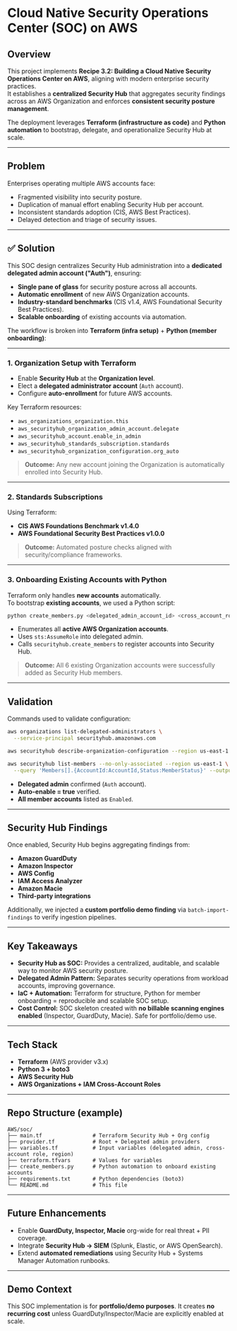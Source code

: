 # Cloud Native Security Operations Center (SOC) on AWS

##  Overview
This project implements **Recipe 3.2: Building a Cloud Native Security Operations Center on AWS**, aligning with modern enterprise security practices.  
It establishes a **centralized Security Hub** that aggregates security findings across an AWS Organization and enforces **consistent security posture management**.

The deployment leverages **Terraform (infrastructure as code)** and **Python automation** to bootstrap, delegate, and operationalize Security Hub at scale.

---

##  Problem
Enterprises operating multiple AWS accounts face:
- Fragmented visibility into security posture.
- Duplication of manual effort enabling Security Hub per account.
- Inconsistent standards adoption (CIS, AWS Best Practices).
- Delayed detection and triage of security issues.

---

## ✅ Solution
This SOC design centralizes Security Hub administration into a **dedicated delegated admin account ("Auth")**, ensuring:
- **Single pane of glass** for security posture across all accounts.
- **Automatic enrollment** of new AWS Organization accounts.
- **Industry-standard benchmarks** (CIS v1.4, AWS Foundational Security Best Practices).
- **Scalable onboarding** of existing accounts via automation.

The workflow is broken into **Terraform (infra setup)** + **Python (member onboarding)**:

---

### 1. Organization Setup with Terraform
- Enable **Security Hub** at the **Organization level**.
- Elect a **delegated administrator account** (`Auth` account).
- Configure **auto-enrollment** for future AWS accounts.

Key Terraform resources:
- `aws_organizations_organization.this`  
- `aws_securityhub_organization_admin_account.delegate`  
- `aws_securityhub_account.enable_in_admin`  
- `aws_securityhub_standards_subscription.standards`  
- `aws_securityhub_organization_configuration.org_auto`  

> **Outcome:** Any new account joining the Organization is automatically enrolled into Security Hub.

---

### 2. Standards Subscriptions
Using Terraform:
- **CIS AWS Foundations Benchmark v1.4.0**  
- **AWS Foundational Security Best Practices v1.0.0**

> **Outcome:** Automated posture checks aligned with security/compliance frameworks.

---

### 3. Onboarding Existing Accounts with Python
Terraform only handles **new accounts** automatically.  
To bootstrap **existing accounts**, we used a Python script:

```bash
python create_members.py <delegated_admin_account_id> <cross_account_role> us-east-1
````

* Enumerates all **active AWS Organization accounts**.
* Uses `sts:AssumeRole` into delegated admin.
* Calls `securityhub.create_members` to register accounts into Security Hub.

> **Outcome:** All 6 existing Organization accounts were successfully added as Security Hub members.

---

##  Validation

Commands used to validate configuration:

```bash
aws organizations list-delegated-administrators \
  --service-principal securityhub.amazonaws.com

aws securityhub describe-organization-configuration --region us-east-1

aws securityhub list-members --no-only-associated --region us-east-1 \
  --query 'Members[].{AccountId:AccountId,Status:MemberStatus}' --output table
```

* **Delegated admin** confirmed (`Auth` account).
* **Auto-enable = true** verified.
* **All member accounts** listed as `Enabled`.

---

##  Security Hub Findings

Once enabled, Security Hub begins aggregating findings from:

* **Amazon GuardDuty**
* **Amazon Inspector**
* **AWS Config**
* **IAM Access Analyzer**
* **Amazon Macie**
* **Third-party integrations**

Additionally, we injected a **custom portfolio demo finding** via `batch-import-findings` to verify ingestion pipelines.

---

##  Key Takeaways

* **Security Hub as SOC:** Provides a centralized, auditable, and scalable way to monitor AWS security posture.
* **Delegated Admin Pattern:** Separates security operations from workload accounts, improving governance.
* **IaC + Automation:** Terraform for structure, Python for member onboarding = reproducible and scalable SOC setup.
* **Cost Control:** SOC skeleton created with **no billable scanning engines enabled** (Inspector, GuardDuty, Macie). Safe for portfolio/demo use.

---

##  Tech Stack

* **Terraform** (AWS provider v3.x)
* **Python 3 + boto3**
* **AWS Security Hub**
* **AWS Organizations + IAM Cross-Account Roles**

---

##  Repo Structure (example)

```
AWS/soc/
├── main.tf                # Terraform Security Hub + Org config
├── provider.tf            # Root + Delegated admin providers
├── variables.tf           # Input variables (delegated admin, cross-account role, region)
├── terraform.tfvars       # Values for variables
├── create_members.py      # Python automation to onboard existing accounts
├── requirements.txt       # Python dependencies (boto3)
└── README.md              # This file
```

---

## Future Enhancements

* Enable **GuardDuty, Inspector, Macie** org-wide for real threat + PII coverage.
* Integrate **Security Hub → SIEM** (Splunk, Elastic, or AWS OpenSearch).
* Extend **automated remediations** using Security Hub + Systems Manager Automation runbooks.

---

## Demo Context

This SOC implementation is for **portfolio/demo purposes**.
It creates **no recurring cost** unless GuardDuty/Inspector/Macie are explicitly enabled at scale.
